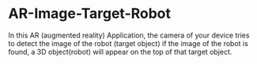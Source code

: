 # AR-Image-Target-Robot
In this AR (augmented reality) Application, the camera of your device tries to detect the image of the robot (target object) if the image of the robot is found, a 3D object(robot) will appear on the top of that target object.
